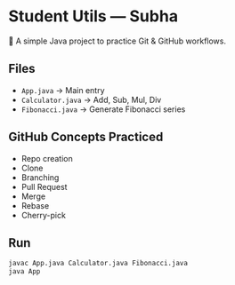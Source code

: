 # Student Utils — Subha

🚀 A simple Java project to practice Git & GitHub workflows.  

## Files
- `App.java` → Main entry
- `Calculator.java` → Add, Sub, Mul, Div
- `Fibonacci.java` → Generate Fibonacci series

## GitHub Concepts Practiced
- Repo creation
- Clone
- Branching
- Pull Request
- Merge
- Rebase
- Cherry-pick

## Run
```bash
javac App.java Calculator.java Fibonacci.java
java App
